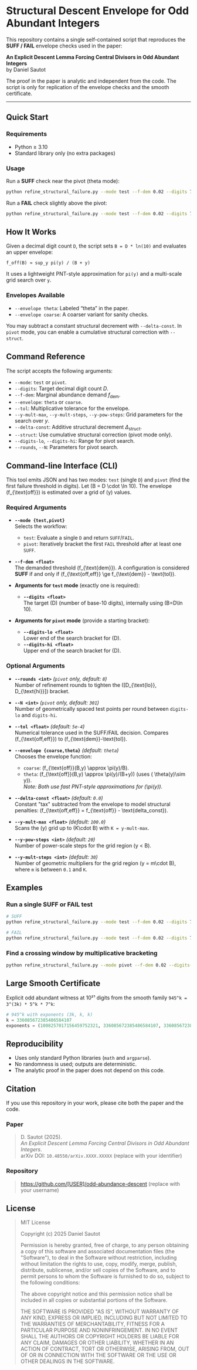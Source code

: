 # Structural Descent Envelope for Odd Abundant Integers

This repository contains a single self-contained script that reproduces the **SUFF / FAIL** envelope checks used in the paper:

**An Explicit Descent Lemma Forcing Central Divisors in Odd Abundant Integers**  
by Daniel Sautot

The proof in the paper is analytic and independent from the code. The script is only for replication of the envelope checks and the smooth certificate.

---

## Quick Start

### Requirements
- Python ≥ 3.10
- Standard library only (no extra packages)

### Usage
Run a **SUFF** check near the pivot (theta mode):
```bash
python refine_structural_failure.py --mode test --f-dem 0.02 --digits 7.4615559913203105792e19 --tol 2e-4 --envelope theta --y-mult-max 100 --y-mult-steps 60
```

Run a **FAIL** check slightly above the pivot:
```bash
python refine_structural_failure.py --mode test --f-dem 0.02 --digits 7.5369252437578907648e19 --tol 2e-4 --envelope theta --y-mult-max 100 --y-mult-steps 60
```

## How It Works

Given a decimal digit count `D`, the script sets `B = D * ln(10)` and evaluates an upper envelope:

`f_off(B) ≈ sup_y pi(y) / (B + y)`

It uses a lightweight PNT-style approximation for `pi(y)` and a multi-scale grid search over `y`.

### Envelopes Available
*   `--envelope theta`: Labeled “theta” in the paper.
*   `--envelope coarse`: A coarser variant for sanity checks.

You may subtract a constant structural decrement with `--delta-const`. In `pivot` mode, you can enable a cumulative structural correction with `--struct`.

## Command Reference

The script accepts the following arguments:

*   `--mode`: `test` or `pivot`.
*   `--digits`: Target decimal digit count $D$.
*   `--f-dem`: Marginal abundance demand $f_{\mathrm{dem}}$.
*   `--envelope`: `theta` or `coarse`.
*   `--tol`: Multiplicative tolerance for the envelope.
*   `--y-mult-max`, `--y-mult-steps`, `--y-pow-steps`: Grid parameters for the search over $y$.
*   `--delta-const`: Additive structural decrement $\Delta_{\mathrm{struct}}$.
*   `--struct`: Use cumulative structural correction (pivot mode only).
*   `--digits-lo`, `--digits-hi`: Range for pivot search.
*   `--rounds`, `--N`: Parameters for pivot search.

## Command-line Interface (CLI)

This tool emits JSON and has two modes: `test` (single `D`) and `pivot` (find the first failure threshold in digits). Let \(B = D \cdot \ln 10\). The envelope \(f_{\text{off}}\) is estimated over a grid of \(y\) values.

### Required Arguments

- **`--mode {test,pivot}`**  
  Selects the workflow:
  - `test`: Evaluate a single `D` and return `SUFF`/`FAIL`.
  - `pivot`: Iteratively bracket the first `FAIL` threshold after at least one `SUFF`.

- **`--f-dem <float>`**  
  The demanded threshold \(f_{\text{dem}}\). A configuration is considered **SUFF** if and only if \(f_{\text{off,eff}} \ge f_{\text{dem}} - \text{tol}\).

- **Arguments for `test` mode** (exactly one is required):
  - **`--digits <float>`**  
    The target \(D\) (number of base-10 digits), internally using \(B=D\ln 10\).

- **Arguments for `pivot` mode** (provide a starting bracket):
  - **`--digits-lo <float>`**  
    Lower end of the search bracket for \(D\).
  - **`--digits-hi <float>`**  
    Upper end of the search bracket for \(D\).

### Optional Arguments

- **`--rounds <int>`** *(`pivot` only, default: `8`)*  
  Number of refinement rounds to tighten the \([D_{\text{lo}}, D_{\text{hi}}]\) bracket.

- **`--N <int>`** *(`pivot` only, default: `301`)*  
  Number of geometrically spaced test points per round between `digits-lo` and `digits-hi`.

- **`--tol <float>`** *(default: `5e-4`)*  
  Numerical tolerance used in the SUFF/FAIL decision. Compares \(f_{\text{off,eff}}\) to \(f_{\text{dem}}-\text{tol}\).

- **`--envelope {coarse,theta}`** *(default: `theta`)*  
  Chooses the envelope function:
  - `coarse`: \(f_{\text{off}}(B,y) \approx \pi(y)/B\).
  - `theta`:  \(f_{\text{off}}(B,y) \approx \pi(y)/(B+y)\) (uses \( \theta(y)\sim y\)).  
  *Note: Both use fast PNT-style approximations for \(\pi(y)\).*

- **`--delta-const <float>`** *(default: `0.0`)*  
  Constant "tax" subtracted from the envelope to model structural penalties: \(f_{\text{off,eff}} = f_{\text{off}} - \text{delta\_const}\).

- **`--y-mult-max <float>`** *(default: `100.0`)*  
  Scans the \(y\) grid up to \(K\cdot B\) with `K = y-mult-max`.

- **`--y-pow-steps <int>`** *(default: `20`)*  
  Number of power-scale steps for the grid region \(y < B\).

- **`--y-mult-steps <int>`** *(default: `30`)*  
  Number of geometric multipliers for the grid region \(y = m\cdot B\), where `m` is between `0.1` and `K`.

## Examples

### Run a single SUFF or FAIL test
```bash
# SUFF
python refine_structural_failure.py --mode test --f-dem 0.02 --digits 7.4615559913203105792e19 --tol 2e-4 --envelope theta --y-mult-max 100 --y-mult-steps 60

# FAIL
python refine_structural_failure.py --mode test --f-dem 0.02 --digits 7.5369252437578907648e19 --tol 2e-4 --envelope theta --y-mult-max 100 --y-mult-steps 60
```

### Find a crossing window by multiplicative bracketing
```bash
python refine_structural_failure.py --mode pivot --f-dem 0.02 --digits-lo 3e19 --digits-hi 3e20 --rounds 12 --N 801 --tol 2e-4 --envelope theta --y-mult-max 100 --y-mult-steps 60
```

## Large Smooth Certificate

Explicit odd abundant witness at 10²¹ digits from the smooth family `945^k = 3^(3k) * 5^k * 7^k`:

```python
# 945^k with exponents (3k, k, k)
k = 336085672385486584107
exponents = (1008257017156459752321, 336085672385486584107, 336085672385486584107)
```    
## Reproducibility

*   Uses only standard Python libraries (`math` and `argparse`).
*   No randomness is used; outputs are deterministic.
*   The analytic proof in the paper does not depend on this code.

## Citation

If you use this repository in your work, please cite both the paper and the code.

### Paper
> D. Sautot (2025).  
> *An Explicit Descent Lemma Forcing Central Divisors in Odd Abundant Integers*.  
> arXiv DOI: `10.48550/arXiv.XXXX.XXXXX` (replace with your identifier)

### Repository
> https://github.com/[USER]/odd-abundance-descent (replace with your username)

## License

> MIT License
>
> Copyright (c) 2025 Daniel Sautot
>
> Permission is hereby granted, free of charge, to any person obtaining a copy
> of this software and associated documentation files (the "Software"), to deal
> in the Software without restriction, including without limitation the rights
> to use, copy, modify, merge, publish, distribute, sublicense, and/or sell
> copies of the Software, and to permit persons to whom the Software is
> furnished to do so, subject to the following conditions:
>
> The above copyright notice and this permission notice shall be included
> in all copies or substantial portions of the Software.
>
> THE SOFTWARE IS PROVIDED "AS IS", WITHOUT WARRANTY OF ANY KIND,
> EXPRESS OR IMPLIED, INCLUDING BUT NOT LIMITED TO THE WARRANTIES OF
> MERCHANTABILITY, FITNESS FOR A PARTICULAR PURPOSE AND NONINFRINGEMENT.
> IN NO EVENT SHALL THE AUTHORS OR COPYRIGHT HOLDERS BE LIABLE FOR ANY CLAIM,
> DAMAGES OR OTHER LIABILITY, WHETHER IN AN ACTION OF CONTRACT, TORT OR OTHERWISE,
> ARISING FROM, OUT OF OR IN CONNECTION WITH THE SOFTWARE OR THE USE OR
> OTHER DEALINGS IN THE SOFTWARE.
